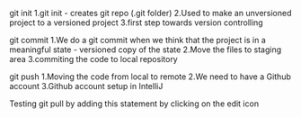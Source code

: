 git init
1.git init - creates git repo (.git folder)
2.Used to make an unversioned project to a versioned project
3.first step towards version controlling

git commit
1.We do a git commit when we think that the project is in a meaningful state - versioned copy of the state
2.Move the files to staging area
3.commiting the code to local repository

git push
1.Moving the code from local to remote
2.We need to have a Github account
3.Github account setup in IntelliJ

Testing git pull by adding this statement by clicking on the edit icon
